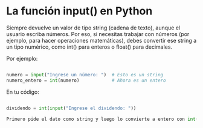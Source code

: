 # La función input() en Python 

Siempre devuelve un valor de tipo string (cadena de texto), aunque el usuario escriba números. Por eso, si necesitas trabajar con números (por ejemplo, para hacer operaciones matemáticas), debes convertir ese string a un tipo numérico, como int() para enteros o float() para decimales.

Por ejemplo:

```python

numero = input("Ingrese un número: ")  # Esto es un string
numero_entero = int(numero)            # Ahora es un entero

```
En tu código:

```python

dividendo = int(input("Ingrese el dividendo: "))

Primero pide el dato como string y luego lo convierte a entero con int()